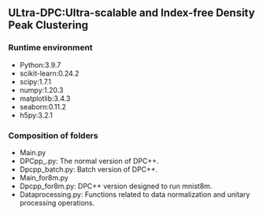 ## ULtra-DPC:Ultra-scalable and Index-free Density Peak Clustering

### Runtime environment

* Python:3.9.7
* scikit-learn:0.24.2
* scipy:1.7.1
* numpy:1.20.3
* matplotlib:3.4.3
* seaborn:0.11.2
* h5py:3.2.1

### Composition of folders

* Main.py
* DPCpp_.py: The normal version of DPC++.
* Dpcpp_batch.py: Batch version of DPC++.
* Main_for8m.py
* Dpcpp_for8m.py: DPC++ version designed to run mnist8m.
* Dataprocessing.py:  Functions related to data normalization and unitary processing operations.
